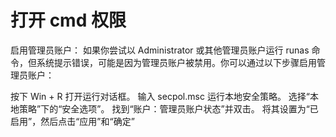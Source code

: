 # 打开 cmd 权限

启用管理员账户：
如果你尝试以 Administrator 或其他管理员账户运行 runas 命令，但系统提示错误，可能是因为管理员账户被禁用。你可以通过以下步骤启用管理员账户：

按下 Win + R 打开运行对话框。
输入 secpol.msc 运行本地安全策略。
选择“本地策略”下的“安全选项”。
找到“账户：管理员账户状态”并双击。
将其设置为“已启用”，然后点击“应用”和“确定”
